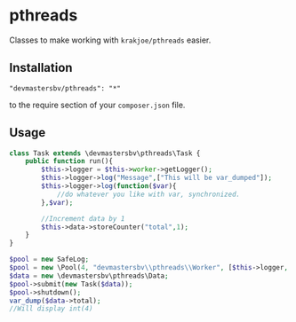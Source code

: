 pthreads
=========================

Classes to make working with ```krakjoe/pthreads``` easier.

Installation
------------
```
"devmastersbv/pthreads": "*"
```

to the require section of your `composer.json` file.

Usage
------------
```php
class Task extends \devmastersbv\pthreads\Task {
    public function run(){
        $this->logger = $this->worker->getLogger();
        $this->logger->log("Message",["This will be var_dumped"]);
        $this->logger->log(function($var){
            //do whatever you like with var, synchronized.
        },$var);

        //Increment data by 1
        $this->data->storeCounter("total",1);
    }
}

$pool = new SafeLog;
$pool = new \Pool(4, "devmastersbv\\pthreads\\Worker", [$this->logger, PTHREADS_INHERIT_NONE, "vendor/autoload.php"]);
$data = new \devmastersbv\pthreads\Data;
$pool->submit(new Task($data));
$pool->shutdown();
var_dump($data->total);
//Will display int(4)
```
